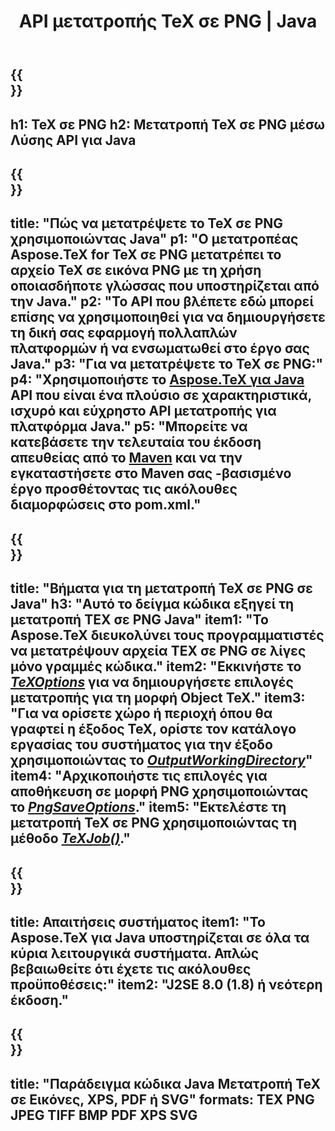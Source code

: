 ﻿---
translation: true
template: /_templates/_conversion-child-java.md
title: API μετατροπής TeX σε PNG | Java
description: Λειτουργία μετατροπής TeX σε PNG. Ενσωματώστε αυτήν την εσωτερική βιβλιοθήκη Java στο έργο σας ή χρησιμοποιήστε εφαρμογές πολλαπλών πλατφορμών για να μετατρέψετε το TeX σε PNG.
keywords: tex σε png api java, tex2png ενσωμάτωση
url: /java/conversion/tex-to-png/
family: tex
platformtag: java
feature: conversion
informat: TEX
outformat: PNG
otherformats: BMP TIFF JPEG PDF XPS SVG
---

{{<section banner>}}
---
h1: TeX σε PNG
h2: Μετατροπή TeX σε PNG μέσω Λύσης API για Java
---

{{<section overview>}}
---
title: "Πώς να μετατρέψετε το TeX σε PNG χρησιμοποιώντας Java"
p1: "Ο μετατροπέας Aspose.TeX for TeX σε PNG μετατρέπει το αρχείο TeX σε εικόνα PNG με τη χρήση οποιασδήποτε γλώσσας που υποστηρίζεται από την Java."
p2: "Το API που βλέπετε εδώ μπορεί επίσης να χρησιμοποιηθεί για να δημιουργήσετε τη δική σας εφαρμογή πολλαπλών πλατφορμών ή να ενσωματωθεί στο έργο σας Java."
p3: "Για να μετατρέψετε το TeX σε PNG:"
p4: "Χρησιμοποιήστε το [Aspose.TeX για Java](https://products.aspose.com/tex/java) API που είναι ένα πλούσιο σε χαρακτηριστικά, ισχυρό και εύχρηστο API μετατροπής για πλατφόρμα Java."
p5: "Μπορείτε να κατεβάσετε την τελευταία του έκδοση απευθείας από το [Maven](https://repository.aspose.com/webapp/#/artifacts/browse/tree/General/repo/com/aspose/aspose-tex) και να την εγκαταστήσετε στο Maven σας -βασισμένο έργο προσθέτοντας τις ακόλουθες διαμορφώσεις στο pom.xml."
---

{{<section feature1>}}
---
title: "Βήματα για τη μετατροπή TeX σε PNG σε Java"
h3: "Αυτό το δείγμα κώδικα εξηγεί τη μετατροπή TEX σε PNG Java"
item1: "Το Aspose.TeX διευκολύνει τους προγραμματιστές να μετατρέψουν αρχεία TEX σε PNG σε λίγες μόνο γραμμές κώδικα."
item2: "Εκκινήστε το [*TeXOptions*](https://reference.aspose.com/tex/java/com.aspose.tex/TeXOptions) για να δημιουργήσετε επιλογές μετατροπής για τη μορφή Object TeX."
item3: "Για να ορίσετε χώρο ή περιοχή όπου θα γραφτεί η έξοδος TeX, ορίστε τον κατάλογο εργασίας του συστήματος για την έξοδο χρησιμοποιώντας το [*OutputWorkingDirectory*](https://reference.aspose.com/tex/java/com.aspose.tex/TeXOptions#getOutputWorkingDirectory--)"
item4: "Αρχικοποιήστε τις επιλογές για αποθήκευση σε μορφή PNG χρησιμοποιώντας το [*PngSaveOptions*](https://reference.aspose.com/tex/java/com.aspose.tex.rendering/PngSaveOptions)."
item5: "Εκτελέστε τη μετατροπή TeX σε PNG χρησιμοποιώντας τη μέθοδο [*TeXJob()*](https://reference.aspose.com/tex/java/com.aspose.tex/TeXJob)."
---

{{<section feature2>}}
---
title: Απαιτήσεις συστήματος
item1: "Το Aspose.TeX για Java υποστηρίζεται σε όλα τα κύρια λειτουργικά συστήματα. Απλώς βεβαιωθείτε ότι έχετε τις ακόλουθες προϋποθέσεις:"
item2: "J2SE 8.0 (1.8) ή νεότερη έκδοση."
---

{{<section widget>}}
---
title: "Παράδειγμα κώδικα Java Μετατροπή TeX σε Εικόνες, XPS, PDF ή SVG"
formats: TEX PNG JPEG TIFF BMP PDF XPS SVG
---